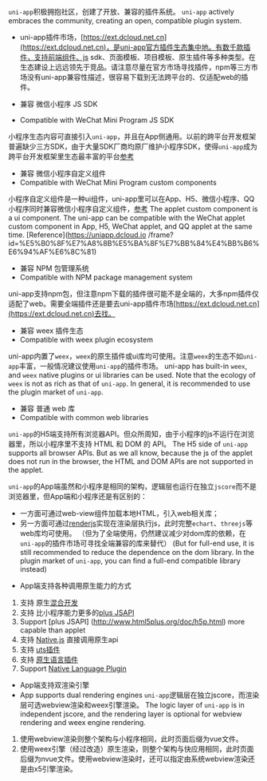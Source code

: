 `uni-app`积极拥抱社区，创建了开放、兼容的插件系统。
`uni-app` actively embraces the community, creating an open, compatible plugin system.

- uni-app插件市场，[https://ext.dcloud.net.cn](https://ext.dcloud.net.cn)，是uni-app官方插件生态集中地。有数千款插件，支持前端组件、js sdk、页面模板、项目模板、原生插件等多种类型。在生态建设上远远领先于竞品。请注意尽量在官方市场寻找插件，npm等三方市场没有uni-app兼容性描述，很容易下载到无法跨平台的、仅适配web的插件。

- 兼容 微信小程序 JS SDK
- Compatible with WeChat Mini Program JS SDK

小程序生态内容可直接引入`uni-app`，并且在App侧通用。以前的跨平台开发框架普遍缺少三方SDK，由于大量SDK厂商均原厂维护小程序SDK，使得`uni-app`成为跨平台开发框架里生态最丰富的平台[参考](https://ask.dcloud.net.cn/article/35070)

- 兼容 微信小程序自定义组件
- Compatible with WeChat Mini Program custom components

小程序自定义组件是一种ui组件，uni-app里可以在App、H5、微信小程序、QQ小程序同时兼容微信小程序自定义组件，[参考](https://uniapp.dcloud.io/frame?id=小程序组件支持)
The applet custom component is a ui component. The uni-app can be compatible with the WeChat applet custom component in App, H5, WeChat applet, and QQ applet at the same time. [Reference](https://uniapp.dcloud.io /frame?id=%E5%B0%8F%E7%A8%8B%E5%BA%8F%E7%BB%84%E4%BB%B6%E6%94%AF%E6%8C%81)

- 兼容 NPM 包管理系统
- Compatible with NPM package management system

uni-app支持npm包，但注意npm下载的插件很可能不是全端的，大多npm插件仅适配了web。需要全端插件还是要去uni-app插件市场[https://ext.dcloud.net.cn](https://ext.dcloud.net.cn)去找。

- 兼容 weex 插件生态
- Compatible with weex plugin ecosystem

uni-app内置了`weex`，`weex`的原生插件或ui库均可使用。注意`weex`的生态不如`uni-app`丰富，一般情况建议使用`uni-app`的插件市场。
uni-app has built-in `weex`, and `weex` native plugins or ui libraries can be used. Note that the ecology of `weex` is not as rich as that of `uni-app`. In general, it is recommended to use the plugin market of `uni-app`.

- 兼容 普通 web 库
- Compatible with common web libraries

`uni-app`的H5端支持所有浏览器API。但众所周知，由于小程序的js不运行在浏览器里，所以小程序里不支持 HTML 和 DOM 的 API。
The H5 side of `uni-app` supports all browser APIs. But as we all know, because the js of the applet does not run in the browser, the HTML and DOM APIs are not supported in the applet.

`uni-app`的App端虽然和小程序是相同的架构，逻辑层也运行在独立`jscore`而不是浏览器里，但App端和小程序还是有区别的：
  * 一方面可通过web-view组件加载本地HTML，引入web相关库；
  * 另一方面可通过[renderjs](/tutorial/renderjs.md)实现在渲染层执行js，此时完整`echart`、`threejs`等web库均可使用。
（但为了全端使用，仍然建议减少对dom库的依赖，在`uni-app`的插件市场可寻找全端兼容的库来替代）
(But for full-end use, it is still recommended to reduce the dependence on the dom library. In the plugin market of `uni-app`, you can find a full-end compatible library instead)

- App端支持各种调用原生能力的方式
1. 支持 原生[混合开发](/hybrid.md)
2. 支持 比小程序能力更多的[plus JSAPI](http://www.html5plus.org/doc/h5p.html)
2. Support [plus JSAPI] (http://www.html5plus.org/doc/h5p.html) more capable than applet
3. 支持 [Native.js](https://ask.dcloud.net.cn/docs/#//ask.dcloud.net.cn/article/88) 直接调用原生api
4. 支持 [uts插件](https://doc.dcloud.net.cn/uni-app-x/plugin/uts-plugin.html)
5. 支持 [原生语言插件](native-plugin.md)
5. Support [Native Language Plugin](native-plugin.md)


- App端支持双渲染引擎
- App supports dual rendering engines
`uni-app`逻辑层在独立jscore，而渲染层可选webview渲染和weex引擎渲染。
The logic layer of `uni-app` is in independent jscore, and the rendering layer is optional for webview rendering and weex engine rendering.
1. 使用webview渲染则整个架构与小程序相同，此时页面后缀为vue文件。
2. 使用weex引擎（经过改造）原生渲染，则整个架构与快应用相同，此时页面后缀为nvue文件。使用webview渲染时，还可以指定由系统webview渲染还是由x5引擎渲染。
